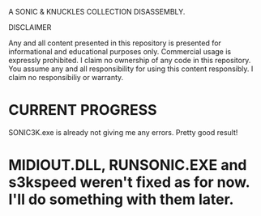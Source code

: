 A SONIC & KNUCKLES COLLECTION DISASSEMBLY.

DISCLAIMER

Any and all content presented in this repository is presented for informational and educational purposes only. Commercial usage is expressly prohibited. I claim no ownership of any code in this repository. You assume any and all responsibility for using this content responsibly. I claim no responsibiliy or warranty.
<h1>CURRENT PROGRESS</h1>
SONIC3K.exe is already not giving me any errors. Pretty good result!
<h1><b>MIDIOUT.DLL, RUNSONIC.EXE and s3kspeed weren't fixed as for now. I'll do something with them later.</b></h1>
